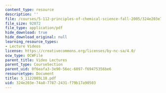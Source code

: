 ```yaml
---
content_type: resource
description: ''
file: /courses/5-112-principles-of-chemical-science-fall-2005/324e203e74a877872431f79b17a90503_5_1122005L18.pdf
file_size: 92072
file_type: application/pdf
hide_download: true
hide_download_original: null
learning_resource_types:
- Lecture Videos
license: https://creativecommons.org/licenses/by-nc-sa/4.0/
ocw_type: OCWFile
parent_title: Video Lectures
parent_type: CourseSection
parent_uid: 0f6eafa3-3e90-56ec-6097-f69475356be6
resourcetype: Document
title: 5_1122005L18.pdf
uid: 324e203e-74a8-7787-2431-f79b17a90503
---
```


